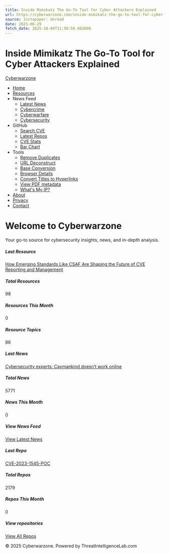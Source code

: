 ```yaml
---
title: Inside Mimikatz The Go-To Tool for Cyber Attackers Explained
url: https://cyberwarzone.com/inside-mimikatz-the-go-to-tool-for-cyber-attackers-explained/
source: Instapaper: Unread
date: 2023-06-29
fetch_date: 2025-10-04T11:50:50.983890
---
```


# Inside Mimikatz The Go-To Tool for Cyber Attackers Explained

[Cyberwarzone](/)

* [Home](/)
* [Resources](/resources)
* News Feed
  + [Latest News](/newsfeed)
  + [Cybercrime](/newsfeed/cybercrime)
  + [Cyberwarfare](/newsfeed/cyberwarfare)
  + [Cybersecurity](/newsfeed/cybersecurity)
* GitHub
  + [Search CVE](/cve/search)
  + [Latest Repos](/githubfeed)
  + [CVE Stats](/githubfeed/stats)
  + [Bar Chart](/githubfeed/barchart)
* Tools
  + [Remove Duplicates](/tools/remove-duplicates-from-list)
  + [URL Deconstruct](/tools/url-deconstruct)
  + [Base Conversion](/tools/base-conversion)
  + [Browser Details](/tools/mybrowserdetails)
  + [Convert Titles to Hyperlinks](/tools/hyperlink-titles)
  + [View PDF metadata](/tools/metadata-pdf)
  + [What's My IP?](/raw/whatsmyip)
* [About](/about)
* [Privacy](/privacy)
* [Contact](/contact)

# Welcome to Cyberwarzone

Your go-to source for cybersecurity insights, news, and in-depth analysis.

##### Last Resource

[How Emerging Standards Like CSAF Are Shaping the Future of CVE Reporting and Management](/resource/csaf-future-cve-reporting-management)

##### Total Resources

98

##### Resources This Month

0

##### Resource Topics

86

##### Last News

[Cybersecurity experts: Caymankind doesn’t work online](https://www.caymancompass.com/2025/09/22/cybersecurity-experts-caymankind-doesnt-work-online/)

##### Total News

5771

##### News This Month

0

##### View News Feed

[View Latest News](/newsfeed)

##### Last Repo

[CVE-2023-1545-POC](https://github.com/lineeralgebra/CVE-2023-1545-POC)

##### Total Repos

2179

##### Repos This Month

0

##### View repositories

[View All Repos](/githubfeed)

© 2025 Cyberwarzone. Powered by ThreatIntelligenceLab.com